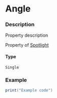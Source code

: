 # Angle
### Description
Property description

Property of [Spotlight](/classes/Spotlight/)

#### Type
`Single`

### Example
```lua
print("Example code")
```
